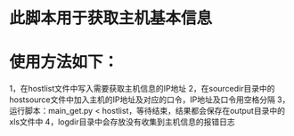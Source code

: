 # 此脚本用于获取主机基本信息
# 使用方法如下：
1，在hostlist文件中写入需要获取主机信息的IP地址
2，在sourcedir目录中的hostsource文件中加入主机的IP地址及对应的口令，IP地址及口令用空格分隔
3，运行脚本：main_get.py < hostlist，等待结束，结果都会保存在output目录中的xls文件中
4，logdir目录中会存放没有收集到主机信息的报错日志
